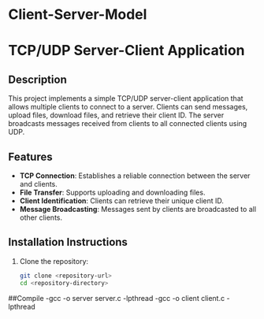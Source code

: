 # Client-Server-Model
# TCP/UDP Server-Client Application

## Description
This project implements a simple TCP/UDP server-client application that allows multiple clients to connect to a server. Clients can send messages, upload files, download files, and retrieve their client ID. The server broadcasts messages received from clients to all connected clients using UDP.

## Features
- **TCP Connection**: Establishes a reliable connection between the server and clients.
- **File Transfer**: Supports uploading and downloading files.
- **Client Identification**: Clients can retrieve their unique client ID.
- **Message Broadcasting**: Messages sent by clients are broadcasted to all other clients.

## Installation Instructions
1. Clone the repository:
   ```bash
   git clone <repository-url>
   cd <repository-directory>

##Compile 
-gcc -o server server.c -lpthread
-gcc -o client client.c -lpthread

